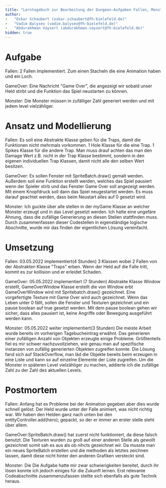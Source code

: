 ```yaml
---
title: "Lerntagebuch zur Bearbeitung der Dungeon-Aufgaben Fallen, Monster und GameOver"
author:
-   "Oskar Schaubert (oskar.schaubert@fh-bielefeld.de)"
-   "Vadim Balysev (vadim.balysev@fh-bielefeld.de)"
-   "Abdurakhman Vaysert (abdurakhman.vaysert@fh-bielefeld.de)"
hidden: true
---
```


<!--
Führen Sie zu jeder Woche zur Bearbeitung der Dungeon-Aufhaben ein
Lerntagebuch in Ihrem Team. Kopieren Sie dazu diese Vorlage und füllen
Sie den Kopf entsprechend aus.

Im Lerntagebuch sollen Sie Ihr Vorgehen bei der Bearbeitung der jeweiligen
Dungeon-Aufgaben vom ersten Schritt bis zur Abgabe der Lösung dokumentieren,
d.h. wie sind Sie die gestellte Aufgabe angegangen (und warum), was war
Ihr Plan und auf welche Probleme sind Sie bei der Umsetzung gestoßen und
wie haben Sie diese Probleme gelöst. Beachten Sie die vorgegebene Struktur.

Für jede Abgabe sollte ungefähr eine DIN-A4-Seite Text erstellt werden,
d.h. ca. 400 Wörter umfassen. Wer das Lerntagebuch nur ungenügend führt
oder es gar nicht mit abgibt, bekommt für die betreffende Abgabe 0 Punkte.

Checken Sie das Lerntagebuch mit in Ihr Projekt/Git-Repo ein.

Schreiben Sie den Text mit [Markdown](https://pandoc.org/MANUAL.html#pandocs-markdown).
Tipp: VSCode bringt einen vergleichsweise guten Markdown-Support (inkl. Preview)
bereits in der Grundinstallation mit.

Geben Sie das Lerntagebuch stets mit ab. Achtung: Wenn Sie Abbildungen
einbetten (etwa UML-Diagramme), denken Sie daran, diese auch abzugeben!
-->


# Aufgabe

<!--
Bitte hier die zu lösende Aufgabe kurz in eigenen Worten beschreiben.
-->

Fallen: 
2 Fallen Implementiert. Zum einen Stacheln die eine Animation haben und ein Loch.

GameOver: Eine Nachricht "Game Over", die angezeigt wir sobald unser Held stirbt und die Funktion das Spiel neustarten zu können.

Monster:
Die Monster müssen in zufälliger Zahl generiert werden und mit jedem level vielzähliger.


# Ansatz und Modellierung

<!--
Bitte hier den Lösungsansatz kurz beschreiben:
-   Wie sollte die Aufgabe gelöst werden?
-   Welche Techniken wollten Sie einsetzen?
-   Wie sah Ihre Modellierung aus (UML-Diagramm)?
-   Worauf müssen Sie konkret achten?
-->

Fallen:
Es soll eine Abstrakte Klasse geben für die Traps, damit die Funktionen nicht mehrmals vorkommen.
1 Hole Klasse für die eine Trap. 1 Spikes Klasse für die andere Trap.
Man muss drauf achten das man den Damage Wert z.B. nicht in der Trap Klasse bestimmt, sondern
in den eigenen individuellen Trap Klassen, damit nicht alle den selben Wert besitzen.

GameOver: Es sollen Fenster mit SpriteBatch.draw() gemalt werden. Außerdem soll eine Funktion erstellt werden, welches das Spiel pausiert wenn der Spieler stirb
und das Fenster Game Over soll angezeigt werden. Mit einem Knopfdruck soll dann das Spiel neugestartet werden. Es muss darauf geachtet werden, dass beim Neustart alles
auf 0 gesetzt wird.


Monster:
Ich guckte über alle stellen in der myGame Klasse an welcher Monster erzeugt und in das Level gesetzt werden.
Ich hatte eine ungefäre Ahnung, dass die zufällige Generierung an diesen Stellen stattfinden muss.
Durch zusammenfassen dieser Codestellen in eigenständige logische Abschnitte, wurde mir das finden der eigentlichen Lösung vereinfacht.

# Umsetzung

<!--
Bitte hier die Umsetzung der Lösung kurz beschreiben:
-   Was haben Sie gemacht,
-   an welchem Datum haben sie es gemacht,
-   wie lange hat es gedauert,
-   was war das Ergebnis?
-->

Fallen:
03.05.2022 implementiert(4 Stunden)
3 Klassen wobei 2 Fallen von der Abstrakten Klasse "Traps" erben.
Wenn der Held auf die Falle tritt, kommt es zur kollision und er erleidet Schaden.

GameOver:
05.05.2022 implementiert (7 Stunden)
Abstrakte Klasse Window erstellt, GameOverWindow Klasse erstellt die von Window erbt
GameOverWindow wird mit Spritebatch.draw() gezeichnet. Eine vorgefertigte Texture mit Game Over wird auch gezeichnet.
Wenn das Leben unter 0 fällt, sollen die Fenster und Texturen gezeichnet und ein pause boolean auf true gesetzt werden.
Mit dem pause boolean gehen wir sicher, dass alles pausiert ist, keine Angriffe oder Bewegung ausgeführt werden kann.


Monster:
05.05.2022 weiter implementiert(3 Stunden)
Die meiste Arbeit wurde bereits im vorherigen Tagebucheintrag erwähnt.
Das generieren einer zufälligen Anzahl von Objekten erzeugte einige Probleme.
Größtenteils fiel es mir schwer nachzuvollziehen, wie genau man auf spezifische instanzen von zufällig generierten Objekten zugreifen konnte.
Die Lösung fand sich auf StackOverflow, man läd die Objekte bereits beim erzeugen in eine Liste und kann so auf einzelne Elemente der Liste zugreifen.
Um die Monster in späteren Level vielzähliger zu machen, addierte ich die zufällige Zahl zu der Zahl des aktuellen Levels.



# Postmortem

<!--
Bitte blicken Sie auf die Aufgabe, Ihren Lösungsansatz und die Umsetzung
kritisch zurück:
-   Was hat funktioniert, was nicht? Würden Sie noch einmal so vorgehen?
-   Welche Probleme sind bei der Umsetzung Ihres Lösungsansatzes aufgetreten?
-   Wie haben Sie die Probleme letztlich gelöst?
-->

Fallen:
Anfang hat es Probleme bei der Animation gegeben aber dies wurde schnell gelöst. Der Held wurde unter der Falle animiert, was nicht richtig war.
Wir haben den Helden ganz nach unten bei den entityController.add(hero); gepackt, so der er immer an erster stelle steht über allem.

GameOver:SpriteBatch.draw() hat zuerst nicht funktioniert, da diese falsch benutzt. Die Texturen wurden zu groß auf einer anderen Stelle als gewollt gezeichnet
somit sah es aus als ob nihcts gezeichnet wir. Da musste man ein neues SpriteBatch erstellen und die methoden als letztes zeichnen lassen, damit diese
nicht hinter den anderen Grafiken versteckt sind.


Monster:
Die Die Aufgabe hatte mir zwar schwierigkeiten bereitet, durch ihr lösen konnte ich jedoch einiges für die Zukunft lernen.
Erst relevante Codeabschnitte zusammenzufassen stellte sich ebenfalls als gute Technik heraus.
